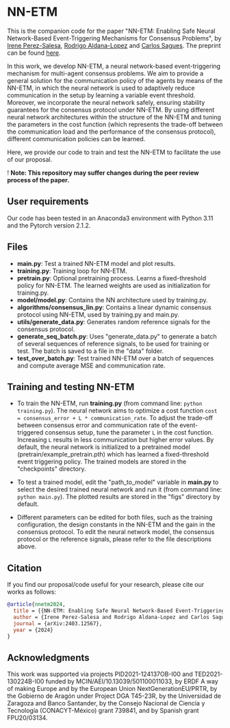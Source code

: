 NN-ETM
==============

This is the companion code for the paper "NN-ETM: Enabling Safe Neural Network-Based 
Event-Triggering Mechanisms for Consensus Problems", by 
[Irene Perez-Salesa](https://ireneperezsalesa.github.io/), 
[Rodrigo Aldana-Lopez](https://rodrigoaldana.github.io/) and 
[Carlos Sagues](https://webdiis.unizar.es/~csagues/). The preprint can be found 
[here](https://arxiv.org/abs/2403.12567).

In this work, we develop NN-ETM, a neural network-based event-triggering mechanism for 
multi-agent consensus problems. We aim to provide a general solution for the communication policy
of the agents by means of the NN-ETM, in which the neural network is used to adaptively reduce 
communication in the setup by learning a variable event threshold. Moreover, we incorporate the neural 
network safely, ensuring stability guarantees for the consensus protocol under NN-ETM.
By using different neural network architectures within the structure of the NN-ETM and tuning the 
parameters in the cost function (which represents the trade-off between the communication load and the
performance of the consensus protocol), different communication policies can be learned.

Here, we provide our code to train and test the NN-ETM to facilitate the use of our proposal.

! **Note: This repository may suffer changes during the peer review process of the paper.**  


User requirements
-----------------

Our code has been tested in an Anaconda3 environment with Python 3.11 
and the Pytorch version 2.1.2.


Files
-----
- **main.py**: Test a trained NN-ETM model and plot results.
- **training.py**: Training loop for NN-ETM. 
- **pretrain.py**: Optional pretraining process. Learns a fixed-threshold policy
for NN-ETM. The learned weights are used as initialization for training.py.
- **model/model.py**: Contains the NN architecture used by training.py.
- **algorithms/consensus_lin.py**: Contains a linear dynamic consensus protocol
using NN-ETM, used by training.py and main.py.
- **utils/generate_data.py**: Generates random reference signals for the consensus protocol.
- **generate_seq_batch.py**: Uses "generate_data.py" to generate a batch of several sequences of reference signals, to be used for training or test. The batch is saved to a file in the "data" folder.
- **test_over_batch.py**: Test trained NN-ETM over a batch of sequences and compute average MSE and communication rate.


Training and testing NN-ETM
---------------------------

- To train the NN-ETM, run **training.py** (from command line: ``python training.py``). The neural network aims to optimize a cost function
``
cost = consensus_error + L * communication_rate
``.
To adjust the trade-off between consensus error and communication rate 
of the event-triggered consensus setup, tune the parameter ``L`` in the cost function. 
Increasing ``L`` results in less communication but higher error values.
By default, the neural network is initialized to a pretrained model (pretrain/example_pretrain.pth) which
has learned a fixed-threshold event triggering policy. The trained models are stored in the 
"checkpoints" directory.

- To test a trained model, edit the "path_to_model" variable in **main.py** to select the
desired trained neural network and run it (from command line: ``python main.py``). The plotted results are stored in the "figs" directory by default.

- Different parameters can be edited for both files, such as the training configuration, 
the design constants in the NN-ETM and the gain in the consensus protocol. To edit the neural network model, the consensus protocol or the reference signals, please refer to the file descriptions above.


Citation
--------

If you find our proposal/code useful for your research, please cite our works as follows:

```bibtex
@article{nnetm2024,
  title = {{NN-ETM: Enabling Safe Neural Network-Based Event-Triggering Mechanisms for Consensus Problems}},
  author = {Irene Perez-Salesa and Rodrigo Aldana-Lopez and Carlos Sagues},
  journal = {arXiv:2403.12567},
  year = {2024}
}
```


Acknowledgments
---------------

This work was supported via projects PID2021-124137OB-I00 and TED2021-130224B-I00 funded by MCIN/AEI/10.13039/501100011033, by ERDF A way of making Europe and by the European Union NextGenerationEU/PRTR, by the Gobierno de Aragón under Project DGA T45-23R, by the Universidad de Zaragoza and Banco Santander, by the Consejo Nacional de Ciencia y Tecnología (CONACYT-México) grant 739841, and by Spanish grant FPU20/03134.
